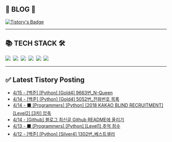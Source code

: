 
<div class='blog' align='left'>
  <h2> 📖 BLOG 📖 </h2>

[![Tistory's Badge](https://github-readme-tistory-card.vercel.app/api/badge?name=준성`s블로그&theme=kakao)](https://dev-wnstjd.tistory.com)

</div>
<hr>
<div class='tech-stack' align='left'>
  <h2> 📚 TECH STACK 🛠 </h2>
  <span stye="">
  <img src="https://img.shields.io/badge/python-3776AB?style=for-the-badge&logo=python&logoColor=white">&nbsp
  <img src="https://img.shields.io/badge/node.js-339933?style=for-the-badge&logo=Node.js&logoColor=white">&nbsp
  <img src="https://img.shields.io/badge/mysql-4479A1?style=for-the-badge&logo=mysql&logoColor=white">&nbsp
  <img src="https://img.shields.io/badge/github-181717?style=for-the-badge&logo=github&logoColor=white">&nbsp
  <img src="https://img.shields.io/badge/javascript-F7DF1E?style=for-the-badge&logo=javascript&logoColor=black">&nbsp
  <img src="https://img.shields.io/badge/amazonaws-232F3E?style=for-the-badge&logo=amazonaws&logoColor=white">&nbsp
  </span>
<hr>

## ✅ Latest Tistory Posting<div class=blog-post text-align='left'>
 - [4/15 - [백준] [Python] [Gold4] 9663번_N-Queen](https://dev-wnstjd.tistory.com/382)
 - [4/14 - [백준] [Python] [Gold4] 5052번_전화번호 목록](https://dev-wnstjd.tistory.com/381)
 - [4/14 - ⬛ [Programmers] [Python] [2018 KAKAO BLIND RECRUITMENT] [Level2] [3차] 압축](https://dev-wnstjd.tistory.com/380)
 - [4/14 - [Github] 블로그 최신글 Github README에 올리기](https://dev-wnstjd.tistory.com/378)
 - [4/13 - ⬛ [Programmers] [Python] [Level1] 추억 점수](https://dev-wnstjd.tistory.com/377)
 - [4/12 - [백준] [Python] [Silver4] 1302번_베스트셀러](https://dev-wnstjd.tistory.com/376)

</div>
</div>
